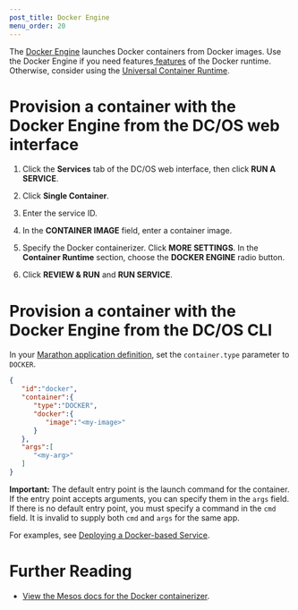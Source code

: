 ```yaml
---
post_title: Docker Engine
menu_order: 20
---
```


The [Docker Engine](https://www.docker.com/products/docker-engine) launches Docker containers from Docker images. Use the Docker Engine if you need features[ features](/docs/1.10/deploying-services/containerizers/#container-runtime-features) of the Docker runtime. Otherwise, consider using the [Universal Container Runtime](/docs/1.10/deploying-services/containerizers/ucr).

# Provision a container with the Docker Engine from the DC/OS web interface

1. Click the **Services** tab of the DC/OS web interface, then click **RUN A SERVICE**.

1. Click **Single Container**.

1. Enter the service ID.

1. In the **CONTAINER IMAGE** field, enter a container image.

1. Specify the Docker containerizer. Click **MORE SETTINGS**. In the **Container Runtime** section, choose the **DOCKER ENGINE** radio button.

1. Click **REVIEW & RUN** and **RUN SERVICE**.

# Provision a container with the Docker Engine from the DC/OS CLI

In your [Marathon application definition](/docs/1.10/deploying-services/creating-services/#deploying-a-simple-docker-based-application-with-the-rest-api), set the `container.type` parameter to `DOCKER`.

```json
{  
   "id":"docker",
   "container":{  
      "type":"DOCKER",
      "docker":{
         "image":"<my-image>"
      }
   },
   "args":[  
      "<my-arg>"
   ]
}
```

**Important:**   The default entry point is the launch command for the container. If the entry point accepts arguments, you can specify them in the `args` field. If there is no default entry point, you must specify a command in the `cmd` field. It is invalid to supply both `cmd` and `args` for the same app.

For examples, see [Deploying a Docker-based Service](/docs/1.10/deploying-services/creating-services/deploy-docker-app/).

# Further Reading

- [View the Mesos docs for the Docker containerizer](http://mesos.apache.org/documentation/latest/docker-containerizer/).
